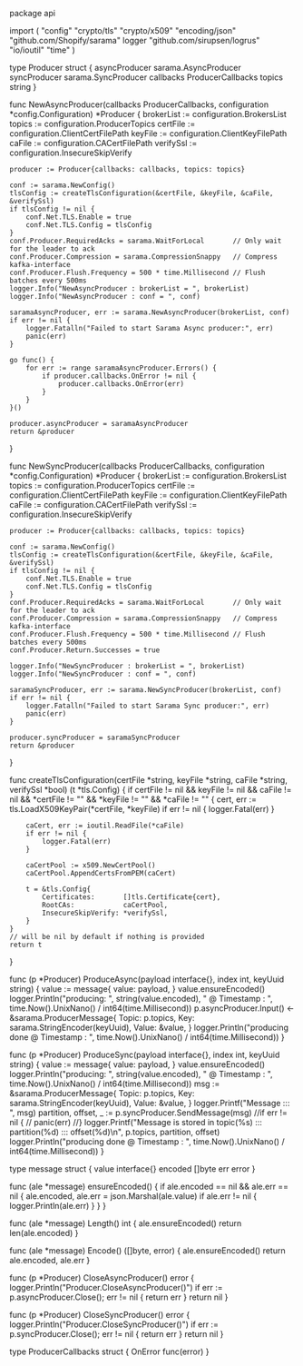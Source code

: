 package api

import (
	"config"
	"crypto/tls"
	"crypto/x509"
	"encoding/json"
	"github.com/Shopify/sarama"
	logger "github.com/sirupsen/logrus"
	"io/ioutil"
	"time"
)

type Producer struct {
	asyncProducer sarama.AsyncProducer
	syncProducer  sarama.SyncProducer
	callbacks     ProducerCallbacks
	topics        string
}

func NewAsyncProducer(callbacks ProducerCallbacks, configuration *config.Configuration) *Producer {
	brokerList := configuration.BrokersList
	topics := configuration.ProducerTopics
	certFile := configuration.ClientCertFilePath
	keyFile := configuration.ClientKeyFilePath
	caFile := configuration.CACertFilePath
	verifySsl := configuration.InsecureSkipVerify

	producer := Producer{callbacks: callbacks, topics: topics}

	conf := sarama.NewConfig()
	tlsConfig := createTlsConfiguration(&certFile, &keyFile, &caFile, &verifySsl)
	if tlsConfig != nil {
		conf.Net.TLS.Enable = true
		conf.Net.TLS.Config = tlsConfig
	}
	conf.Producer.RequiredAcks = sarama.WaitForLocal       // Only wait for the leader to ack
	conf.Producer.Compression = sarama.CompressionSnappy   // Compress kafka-interface
	conf.Producer.Flush.Frequency = 500 * time.Millisecond // Flush batches every 500ms
	logger.Info("NewAsyncProducer : brokerList = ", brokerList)
	logger.Info("NewAsyncProducer : conf = ", conf)

	saramaAsyncProducer, err := sarama.NewAsyncProducer(brokerList, conf)
	if err != nil {
		logger.Fatalln("Failed to start Sarama Async producer:", err)
		panic(err)
	}

	go func() {
		for err := range saramaAsyncProducer.Errors() {
			if producer.callbacks.OnError != nil {
				producer.callbacks.OnError(err)
			}
		}
	}()

	producer.asyncProducer = saramaAsyncProducer
	return &producer
}

func NewSyncProducer(callbacks ProducerCallbacks, configuration *config.Configuration) *Producer {
	brokerList := configuration.BrokersList
	topics := configuration.ProducerTopics
	certFile := configuration.ClientCertFilePath
	keyFile := configuration.ClientKeyFilePath
	caFile := configuration.CACertFilePath
	verifySsl := configuration.InsecureSkipVerify

	producer := Producer{callbacks: callbacks, topics: topics}

	conf := sarama.NewConfig()
	tlsConfig := createTlsConfiguration(&certFile, &keyFile, &caFile, &verifySsl)
	if tlsConfig != nil {
		conf.Net.TLS.Enable = true
		conf.Net.TLS.Config = tlsConfig
	}
	conf.Producer.RequiredAcks = sarama.WaitForLocal       // Only wait for the leader to ack
	conf.Producer.Compression = sarama.CompressionSnappy   // Compress kafka-interface
	conf.Producer.Flush.Frequency = 500 * time.Millisecond // Flush batches every 500ms
	conf.Producer.Return.Successes = true

	logger.Info("NewSyncProducer : brokerList = ", brokerList)
	logger.Info("NewSyncProducer : conf = ", conf)

	saramaSyncProducer, err := sarama.NewSyncProducer(brokerList, conf)
	if err != nil {
		logger.Fatalln("Failed to start Sarama Sync producer:", err)
		panic(err)
	}

	producer.syncProducer = saramaSyncProducer
	return &producer
}

func createTlsConfiguration(certFile *string, keyFile *string, caFile *string, verifySsl *bool) (t *tls.Config) {
	if certFile != nil && keyFile != nil && caFile != nil && *certFile != "" && *keyFile != "" && *caFile != "" {
		cert, err := tls.LoadX509KeyPair(*certFile, *keyFile)
		if err != nil {
			logger.Fatal(err)
		}

		caCert, err := ioutil.ReadFile(*caFile)
		if err != nil {
			logger.Fatal(err)
		}

		caCertPool := x509.NewCertPool()
		caCertPool.AppendCertsFromPEM(caCert)

		t = &tls.Config{
			Certificates:       []tls.Certificate{cert},
			RootCAs:            caCertPool,
			InsecureSkipVerify: *verifySsl,
		}
	}
	// will be nil by default if nothing is provided
	return t
}

func (p *Producer) ProduceAsync(payload interface{}, index int, keyUuid string) {
	value := message{
		value: payload,
	}
	value.ensureEncoded()
	logger.Println("producing: ", string(value.encoded), " @ Timestamp : ", time.Now().UnixNano() / int64(time.Millisecond))
	p.asyncProducer.Input() <- &sarama.ProducerMessage{
		Topic: p.topics,
		Key:   sarama.StringEncoder(keyUuid),
		Value: &value,
	}
	logger.Println("producing done @ Timestamp : ", time.Now().UnixNano() / int64(time.Millisecond))
}

func (p *Producer) ProduceSync(payload interface{}, index int, keyUuid string) {
	value := message{
		value: payload,
	}
	value.ensureEncoded()
	logger.Println("producing: ", string(value.encoded), " @ Timestamp : ", time.Now().UnixNano() / int64(time.Millisecond))
	msg := &sarama.ProducerMessage{
		Topic: p.topics,
		Key: sarama.StringEncoder(keyUuid),
		Value: &value,
	}
	logger.Printf("Message ::: ", msg)
	partition, offset, _ := p.syncProducer.SendMessage(msg)
	//if err != nil {
	//	panic(err)
	//}
	logger.Printf("Message is stored in topic(%s) ::: partition(%d) ::: offset(%d)\n", p.topics, partition, offset)
	logger.Println("producing done @ Timestamp : ", time.Now().UnixNano() / int64(time.Millisecond))
}

type message struct {
	value   interface{}
	encoded []byte
	err     error
}

func (ale *message) ensureEncoded() {
	if ale.encoded == nil && ale.err == nil {
		ale.encoded, ale.err = json.Marshal(ale.value)
		if ale.err != nil {
			logger.Println(ale.err)
		}
	}
}

func (ale *message) Length() int {
	ale.ensureEncoded()
	return len(ale.encoded)
}

func (ale *message) Encode() ([]byte, error) {
	ale.ensureEncoded()
	return ale.encoded, ale.err
}

func (p *Producer) CloseAsyncProducer() error {
	logger.Println("Producer.CloseAsyncProducer()")
	if err := p.asyncProducer.Close(); err != nil {
		return err
	}
	return nil
}

func (p *Producer) CloseSyncProducer() error {
	logger.Println("Producer.CloseSyncProducer()")
	if err := p.syncProducer.Close(); err != nil {
		return err
	}
	return nil
}

type ProducerCallbacks struct {
	OnError func(error)
}


